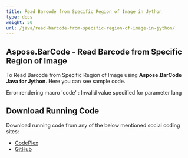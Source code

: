 ```yaml
---
title: Read Barcode from Specific Region of Image in Jython
type: docs
weight: 50
url: /java/read-barcode-from-specific-region-of-image-in-jython/
---
```


## **Aspose.BarCode - Read Barcode from Specific Region of Image**
To Read Barcode from Specific Region of Image using **Aspose.BarCode Java for Jython**. Here you can see sample code.

Error rendering macro 'code' : Invalid value specified for parameter lang
## **Download Running Code**
Download running code from any of the below mentioned social coding sites:

- [CodePlex](https://asposebarcodejavajython.codeplex.com/releases/view/621083)
- [GitHub](https://github.com/aspose-barcode/Aspose.BarCode-for-Java/releases/tag/Aspose.Barcode_Java_for_Jython-v1.0)
